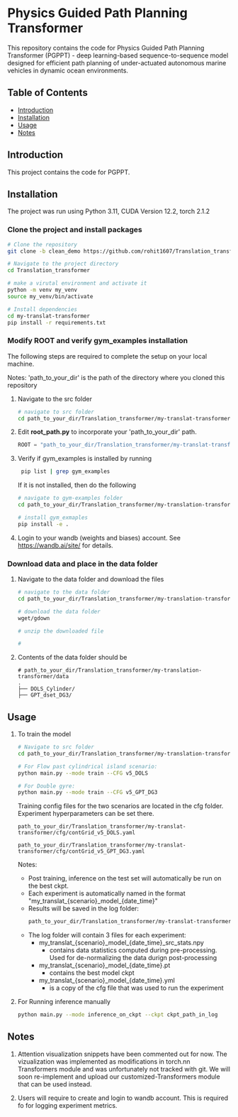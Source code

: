 # Physics Guided Path Planning Transformer

This repository contains the code for Physics Guided Path Planning Transformer (PGPPT)  - deep learning-based sequence-to-sequence model designed for efficient path planning of under-actuated autonomous marine vehicles in dynamic ocean environments. 


## Table of Contents

- [Introduction](#introduction)
- [Installation](#installation)
- [Usage](#usage)
- [Notes](#Notes)

## Introduction

This project contains the code for PGPPT.

## Installation
The project was run using Python 3.11, CUDA Version 12.2, torch 2.1.2

### Clone the project and install packages
```bash
# Clone the repository
git clone -b clean_demo https://github.com/rohit1607/Translation_transformer.git

# Navigate to the project directory
cd Translation_transformer

# make a virutal environment and activate it
python -m venv my_venv
source my_venv/bin/activate

# Install dependencies
cd my-translat-transformer
pip install -r requirements.txt
```

### Modify ROOT and verify gym_examples installation

The following steps are required to complete the setup on your local machine.

Notes: 'path_to_your_dir' is the path of the directory where you cloned this repository

1. Navigate to the src folder

    ```bash
    # navigate to src folder
    cd path_to_your_dir/Translation_transformer/my-translat-transformer/src
    ```
2. Edit **root_path.py** to incorporate your 'path_to_your_dir' path.
    ```python
    ROOT = "path_to_your_dir/Translation_transformer/my-translat-transformer"
    ```
3. Verify if gym_examples is installed by running
    ```bash
     pip list | grep gym_examples
    ```
    If it is not installed, then do the following
    ```bash
    # navigate to gym-examples folder
    cd path_to_your_dir/Translation_transformer/my-translation-transformer/gym-examples

    # install gym_exmaples
    pip install -e .
    ```
4. Login to your wandb (weights and biases) account. See https://wandb.ai/site/ for details.

### Download data and place in the data folder
1. Navigate to the data folder and download the files
    ```bash
    # navigate to the data folder
    cd path_to_your_dir/Translation_transformer/my-translation-transformer/data

    # download the data folder
    wget/gdown

    # unzip the downloaded file

    # 

    ```
2. Contents of the data folder should be
    ```
    # path_to_your_dir/Translation_transformer/my-translation-transformer/data
    .
    ├── DOLS_Cylinder/
    ├── GPT_dset_DG3/
    ```


## Usage
1. To train the model
    ```bash
    # Navigate to src folder
    cd path_to_your_dir/Translation_transformer/my-translation-transformer/src

    # For Flow past cylindrical island scenario:
    python main.py --mode train --CFG v5_DOLS

    # For Double gyre:
    python main.py --mode train --CFG v5_GPT_DG3 
    ```
    
    Training config files for the two scenarios are located in the cfg folder.
    Experiment hyperparameters can be set there.
    ```
    path_to_your_dir/Translation_transformer/my-translat-transformer/cfg/contGrid_v5_DOLS.yaml

    path_to_your_dir/Translation_transformer/my-translat-transformer/cfg/contGrid_v5_GPT_DG3.yaml
    ```
    
    Notes:
    
    - Post training, inference on the test set will automatically be run on the best ckpt.
    - Each experiment is automatically named in the format "my_translat_{scenario}\_model\_{date_time}"
    - Results will be saved in the log folder:
        ```bash
        path_to_your_dir/Translation_transformer/my-translat-transformer/log
        ```
    - The log folder will contain 3 files for each experiment:
        - my_translat_{scenario}\_model\_{date_time}_src_stats.npy 
            - contains data statistics computed during pre-processing. Used for de-normalizing the data durign post-processing
        - my_translat_{scenario}\_model\_{date_time}.pt
            - contains the best model ckpt
        - my_translat_{scenario}\_model\_{date_time}.yml
            - is a copy of the cfg file that was used to run the experiment

2. For Running inference manually
    ```bash
    python main.py --mode inference_on_ckpt --ckpt ckpt_path_in_log
    ```

## Notes

1. Attention visualization snippets have been commented out for now. The vizualization was implemented as modifications in torch.nn Transformers module and was unfortunately not tracked with git. We will soon re-implement and upload our customized-Transformers module that can be used instead.

2. Users will require to create and login to wandb account. This is required fo
for logging experiment metrics.

